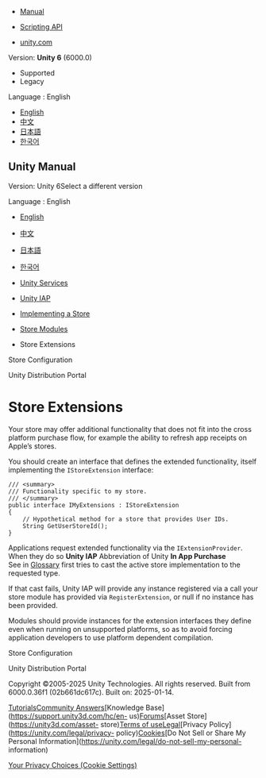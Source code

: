 [](https://docs.unity3d.com)

  * [Manual](../Manual/index.html)
  * [Scripting API](../ScriptReference/index.html)

  * [unity.com](https://unity.com/)

Version: **Unity 6** (6000.0)

  * Supported
  * Legacy

Language : English

  * [English](/Manual/UnityIAPModuleExtension.html)
  * [中文](/cn/current/Manual/UnityIAPModuleExtension.html)
  * [日本語](/ja/current/Manual/UnityIAPModuleExtension.html)
  * [한국어](/kr/current/Manual/UnityIAPModuleExtension.html)

[](https://docs.unity3d.com)

## Unity Manual

Version: Unity 6Select a different version

Language : English

  * [English](/Manual/UnityIAPModuleExtension.html)
  * [中文](/cn/current/Manual/UnityIAPModuleExtension.html)
  * [日本語](/ja/current/Manual/UnityIAPModuleExtension.html)
  * [한국어](/kr/current/Manual/UnityIAPModuleExtension.html)

  * [Unity Services](UnityServices.html)
  * [Unity IAP](UnityIAP.html)
  * [Implementing a Store](UnityIAPImplementingAStore.html)
  * [Store Modules](UnityIAPModules.html)
  * Store Extensions

[](UnityIAPModuleConfiguration.html)

Store Configuration

[](udp.html)

Unity Distribution Portal

# Store Extensions

Your store may offer additional functionality that does not fit into the cross
platform purchase flow, for example the ability to refresh app receipts on
Apple’s stores.

You should create an interface that defines the extended functionality, itself
implementing the `IStoreExtension` interface:

    
    
    /// <summary>
    /// Functionality specific to my store.
    /// </summary>
    public interface IMyExtensions : IStoreExtension
    {
        // Hypothetical method for a store that provides User IDs.
        String GetUserStoreId();
    }
    

Applications request extended functionality via the `IExtensionProvider`. When
they do so **Unity IAP** Abbreviation of Unity **In App Purchase**  
See in [Glossary](Glossary.html#UnityIAP) first tries to cast the active store
implementation to the requested type.

If that cast fails, Unity IAP will provide any instance registered via a call
your store module has provided via `RegisterExtension`, or null if no instance
has been provided.

Modules should provide instances for the extension interfaces they define even
when running on unsupported platforms, so as to avoid forcing application
developers to use platform dependent compilation.

[](UnityIAPModuleConfiguration.html)

Store Configuration

[](udp.html)

Unity Distribution Portal

Copyright ©2005-2025 Unity Technologies. All rights reserved. Built from
6000.0.36f1 (02b661dc617c). Built on: 2025-01-14.

[Tutorials](https://learn.unity.com/)[Community
Answers](https://answers.unity3d.com)[Knowledge
Base](https://support.unity3d.com/hc/en-
us)[Forums](https://forum.unity3d.com)[Asset Store](https://unity3d.com/asset-
store)[Terms of
use](https://docs.unity3d.com/Manual/TermsOfUse.html)[Legal](https://unity.com/legal)[Privacy
Policy](https://unity.com/legal/privacy-
policy)[Cookies](https://unity.com/legal/cookie-policy)[Do Not Sell or Share
My Personal Information](https://unity.com/legal/do-not-sell-my-personal-
information)

[Your Privacy Choices (Cookie Settings)](javascript:void\(0\);)

